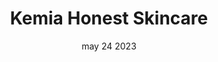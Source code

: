 ---
#preview
title: Kemia Honest Skincare
image: /img/works/9/display-9.jpg
category: photography
date: may 24 2023

#params
layout: "one"

#full details
introTitle: Kemia Honest <span class="mil-thin">Skincare</span>

details:
  - label: "Client:"
    value: "Envato"

  - label: "Date:"
    value: "April 2022"

  - label: "Author"
    value: "Paul Trueman"

description:
  enabled: 1
  title: Simplicity, elegance, innovation!
  content: "
      <p>A home surveillance camera that pays great attention to security and user privacy, featuring two modes to provide security while protecting personal privacy.The camera has an open and closed mode, we define the product to have clear two sides, expressing two working states and emotions.</p>
      <p>Presents a simple and quiet state when not in use, delivering a gentle and security.At the same time, the camera can adapt to a variety of environments, providing elegant ways of wall hanging and standing installation.</p>
    "

gallery:
  enabled: 1
  items:
    - image: /img/works/3/1.jpg
      alt: "image"

    - image: /img/works/3/2.jpg
      alt: "image"

    - image: /img/works/3/3.jpg
      alt: "image"

    - image: /img/works/3/4.jpg
      alt: "image"
---